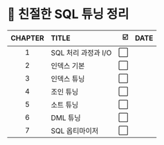 # 📕 친절한 SQL 튜닝 정리


| CHAPTER | TITLE | ☑️ | DATE | 
| :--: |   :-------   | ----:| :----: |
| 1 | SQL 처리 과정과 I/O | ⬜ | |
| 2 | 인덱스 기본 | ⬜ |  |
| 3 | 인덱스 튜닝 | ⬜ |  |
| 4 | 조인 튜닝 | ⬜ |  |
| 5 | 소트 튜닝 | ⬜ |  |
| 6 | DML 튜닝 | ⬜ |  |
| 7 | SQL 옵티마이저 | ⬜ |  |
